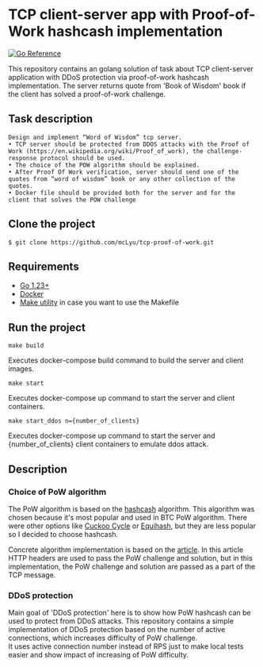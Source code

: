 # TCP client-server app with Proof-of-Work hashcash implementation 

[![Go Reference](https://pkg.go.dev/badge/golang.org/x/example.svg)](https://github.com/mcLyu/tcp-proof-of-work/actions)

This repository contains an golang solution of task about TCP client-server application with DDoS protection via proof-of-work
hashcash implementation. The server returns quote from 'Book of Wisdom' book if the client has solved a proof-of-work challenge.

## Task description
```
Design and implement “Word of Wisdom” tcp server.
• TCP server should be protected from DDOS attacks with the Proof of Work (https://en.wikipedia.org/wiki/Proof_of_work), the challenge-response protocol should be used.
• The choice of the POW algorithm should be explained.
• After Proof Of Work verification, server should send one of the quotes from “word of wisdom” book or any other collection of the quotes.
• Docker file should be provided both for the server and for the client that solves the POW challenge
```

## Clone the project

```
$ git clone https://github.com/mcLyu/tcp-proof-of-work.git
```

## Requirements
+ [Go 1.23+](https://go.dev/dl/) 
+ [Docker](https://docs.docker.com/engine/install/) 
+ [Make utility](https://www.gnu.org/software/make/) in case you want to use the Makefile

## Run the project

```
make build
```
Executes docker-compose build command to build the server and client images.

```
make start
```
Executes docker-compose up command to start the server and client containers.

```
make start_ddos n={number_of_clients}
```
Executes docker-compose up command to start the server and {number_of_clients} client containers to emulate ddos attack.

## Description
### Choice of PoW algorithm
The PoW algorithm is based on the [hashcash](https://en.wikipedia.org/wiki/Hashcash) algorithm. This algorithm was chosen because it's most popular and used in BTC PoW algorithm.
There were other options like [Cuckoo Cycle](https://medium.com/codechain/cuckoo-cycle-c337e30c6c99) or [Equihash](https://en.bitcoinwiki.org/wiki/Equihash), but they are less popular so I decided to choose hashcash.

Concrete algorithm implementation is based on the [article](https://therootcompany.com/blog/http-hashcash/). 
In  this article HTTP headers are used to pass the PoW challenge and solution, 
but in this implementation, the PoW challenge and solution are passed as a part of the TCP message.

### DDoS protection
Main goal of 'DDoS protection' here is to show how PoW hashcash can be used to protect from DDoS attacks.
This repository contains a simple implementation of DDoS protection based on the number of active connections, which increases difficulty of PoW challenge.  
It uses active connection number instead of RPS just to make local tests easier and show impact of increasing of PoW difficulty.